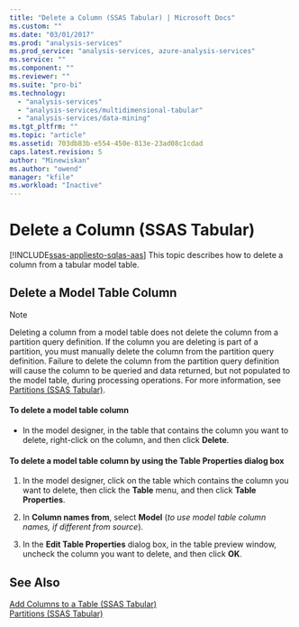 ```yaml
---
title: "Delete a Column (SSAS Tabular) | Microsoft Docs"
ms.custom: ""
ms.date: "03/01/2017"
ms.prod: "analysis-services"
ms.prod_service: "analysis-services, azure-analysis-services"
ms.service: ""
ms.component: ""
ms.reviewer: ""
ms.suite: "pro-bi"
ms.technology: 
  - "analysis-services"
  - "analysis-services/multidimensional-tabular"
  - "analysis-services/data-mining"
ms.tgt_pltfrm: ""
ms.topic: "article"
ms.assetid: 703db83b-e554-450e-813e-23ad08c1cdad
caps.latest.revision: 5
author: "Minewiskan"
ms.author: "owend"
manager: "kfile"
ms.workload: "Inactive"
---
```

# Delete a Column (SSAS Tabular)
[!INCLUDE[ssas-appliesto-sqlas-aas](../../includes/ssas-appliesto-sqlas-aas.md)]
  This topic describes how to delete a column from a tabular model table.  
  
## Delete a Model Table Column  
  
> [!NOTE]  
>  Deleting a column from a model table does not delete the column from a partition query definition. If the column you are deleting is part of a partition, you must manually delete the column from the partition query definition. Failure to delete the column from the partition query definition will cause the column to be queried and data returned, but not populated to the model table, during processing operations. For more information, see [Partitions &#40;SSAS Tabular&#41;](../../analysis-services/tabular-models/partitions-ssas-tabular.md).  
  
#### To delete a model table column  
  
-   In the model designer, in the table that contains the column you want to delete, right-click on the column, and then click **Delete**.  
  
#### To delete a model table column by using the Table Properties dialog box  
  
1.  In the model designer, click on the table which contains the column you want to delete, then click the **Table** menu, and then click  **Table Properties**.  
  
2.  In **Column names from**, select **Model** (*to use model table column names, if different from source*).  
  
3.  In the **Edit Table Properties** dialog box, in the table preview window, uncheck the column you want to delete, and then click **OK**.  
  
## See Also  
 [Add Columns to a Table &#40;SSAS Tabular&#41;](../../analysis-services/tabular-models/add-columns-to-a-table-ssas-tabular.md)   
 [Partitions &#40;SSAS Tabular&#41;](../../analysis-services/tabular-models/partitions-ssas-tabular.md)  
  
  
